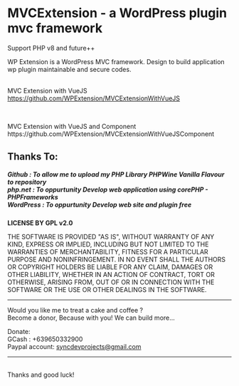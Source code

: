 # MVCExtension - a WordPress plugin mvc framework
Support PHP v8 and future++ 

WP Extension is a WordPress MVC framework. Design to build application wp plugin maintainable and secure codes.

<br />MVC Extension with VueJS 
<br />https://github.com/WPExtension/MVCExtensionWithVueJS
<h2></h2>
<br />MVC Extension with VueJS and Component 
<br />https://github.com/WPExtension/MVCExtensionWithVueJSComponent

<br />
<h2>Thanks To:</h2>
<h5>
Github : To allow me to upload my PHP Library PHPWine Vanilla Flavour to repository<br /> 
php.net : To oppurtunity Develop web application using corePHP - PHPFrameworks<br />
WordPress : To oppurtunity Develop web site and plugin free<br />
</h5>

__LICENSE BY GPL v2.0__

THE SOFTWARE IS PROVIDED "AS IS", WITHOUT WARRANTY OF ANY KIND, EXPRESS OR IMPLIED, INCLUDING BUT NOT LIMITED TO THE WARRANTIES OF MERCHANTABILITY, FITNESS FOR A PARTICULAR PURPOSE AND NONINFRINGEMENT. IN NO EVENT SHALL THE AUTHORS OR COPYRIGHT HOLDERS BE LIABLE FOR ANY CLAIM, DAMAGES OR OTHER LIABILITY, WHETHER IN AN ACTION OF CONTRACT, TORT OR OTHERWISE, ARISING FROM, OUT OF OR IN CONNECTION WITH THE SOFTWARE OR THE USE OR OTHER DEALINGS IN THE SOFTWARE.
<br />

<hr />
Would you like me to treat a cake and coffee ? <br />
Become a donor, Because with you! We can build more... 

Donate: <br />
GCash : +639650332900 <br /> 
Paypal account: syncdevprojects@gmail.com
<hr />
<br />
Thanks and good luck! 
